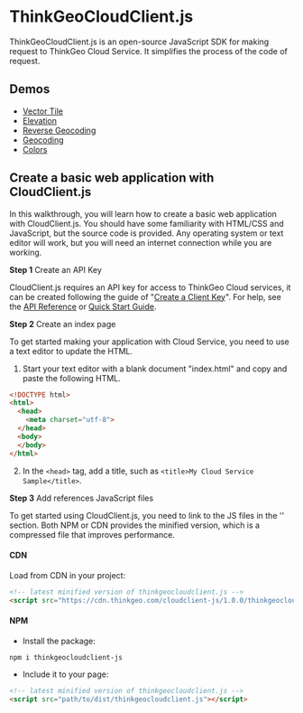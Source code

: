 # ThinkGeoCloudClient.js

ThinkGeoCloudClient.js is an open-source JavaScript SDK for making request to ThinkGeo Cloud Service. It simplifies the process of the code of request.


## Demos

* [Vector Tile](https://cloudclientsamples.thinkgeo.com/#)
* [Elevation](https://cloudclientsamples.thinkgeo.com/#Elevation)
* [Reverse Geocoding](https://cloudclientsamples.thinkgeo.com/#Reverse-Geocoding)
* [Geocoding](https://cloudclientsamples.thinkgeo.com/#Geocoding)
* [Colors](https://cloudclientsamples.thinkgeo.com/#Colors)


## Create a basic web application with CloudClient.js

In this walkthrough, you will learn how to create a basic web application with CloudClient.js. You should have some familiarity with HTML/CSS and JavaScript, but the source code is provided. Any operating system or text editor will work, but you will need an internet connection while you are working. 

**Step 1** Create an API Key

CloudClient.js requires an API key for access to ThinkGeo Cloud services, it can be created following the guide of "[Create a Client Key](http://wiki.thinkgeo.com/wiki/thinkgeo_cloud_quick_start_guide)". For help, see the [API Reference](https://cloud.thinkgeo.com/help) or [Quick Start Guide](http://wiki.thinkgeo.com/wiki/thinkgeo_cloud_quick_start_guide).

**Step 2** Create an index page

To get started making your application with Cloud Service, you need to use a text editor to update the HTML.

1. Start your text editor with a blank document "index.html" and copy and paste the following HTML.

```html
<!DOCTYPE html>
<html>
  <head>
    <meta charset="utf-8">
  </head>
  <body>
  </body>
</html>
```

2. In the `<head>` tag, add a title, such as `<title>My Cloud Service Sample</title>`.

**Step 3** Add references JavaScript files

To get started using CloudClient.js, you need to link to the JS files in the '<head>' section. Both NPM or CDN provides the minified version, which is a compressed file that improves performance. 
  
#### CDN
Load from CDN in your project:

```html
<!-- latest minified version of thinkgeocloudclient.js -->
<script src="https://cdn.thinkgeo.com/cloudclient-js/1.0.0/thinkgeocloudclient.js"></script>
```

#### NPM

- Install the package:
```
npm i thinkgeocloudclient-js
``` 

- Include it to your page:
```html
<!-- latest minified version of thinkgeocloudclient.js -->
<script src="path/to/dist/thinkgeocloudclient.js"></script>
```
 
